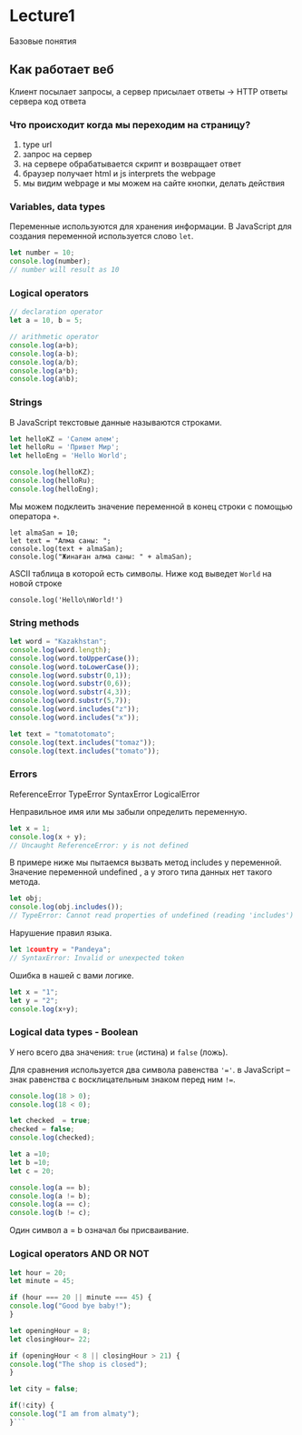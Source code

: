 # Lecture1

Базовые понятия

## Как работает веб

Клиент посылает запросы, а сервер присылает ответы -> HTTP ответы сервера код ответа

### Что происходит когда мы переходим на страницу?

1. type url
2. запрос на сервер
3. на сервере обрабатывается скрипт и возвращает ответ
4. браузер получает html и js interprets the webpage
5. мы видим webpage и мы можем на сайте кнопки, делать действия


### Variables, data types
Переменные используются для хранения информации.
В JavaScript для создания переменной используется слово `let`.

```javascript
let number = 10;
console.log(number);
// number will result as 10
```

### Logical operators

```javascript
// declaration operator
let a = 10, b = 5;

// arithmetic operator
console.log(a+b);
console.log(a-b);
console.log(a/b);
console.log(a*b);
console.log(a%b);
```

### Strings
В JavaScript текстовые данные называются строками.
```javascript
let helloKZ = 'Сәлем әлем';
let helloRu = 'Привет Мир';
let helloEng = 'Hello World';

console.log(helloKZ);
console.log(helloRu);
console.log(helloEng);
```
Мы можем подклеить значение переменной в конец строки с помощью оператора `+`. 

```
let almaSan = 10;
let text = "Алма саны: ";
console.log(text + almaSan);
console.log("Жинаған алма саны: " + almaSan);
```
ASCII таблица в которой есть символы.
Ниже код выведет `World` на новой строке
```
console.log('Hello\nWorld!')
```

### String methods
```javascript
let word = "Kazakhstan";
console.log(word.length);
console.log(word.toUpperCase());
console.log(word.toLowerCase());
console.log(word.substr(0,1));
console.log(word.substr(0,6));
console.log(word.substr(4,3));
console.log(word.substr(5,7));
console.log(word.includes("z"));
console.log(word.includes("x"));

let text = "tomatotomato";
console.log(text.includes("tomaz"));
console.log(text.includes("tomato"));
```

### Errors

ReferenceError
TypeError
SyntaxError
LogicalError

Неправильное имя или мы забыли определить переменную.
```javascript
let x = 1;
console.log(x + y);
// Uncaught ReferenceError: y is not defined
```

В примере ниже мы пытаемся вызвать метод includes у переменной. 
Значение переменной undefined , а у этого типа данных нет такого метода.
```javascript
let obj;
console.log(obj.includes());
// TypeError: Cannot read properties of undefined (reading 'includes')

```
Нарушение правил языка.
```javascript
let 1country = "Pandeya";
// SyntaxError: Invalid or unexpected token

```

Ошибка в нашей с вами логике.
```javascript
let x = "1";
let y = "2";
console.log(x+y);
```

### Logical data types - Boolean

У него всего два значения: `true` (истина) и `false` (ложь).

Для сравнения используется два символа равенства `'='`. 
в JavaScript – знак равенства с восклицательным знаком перед ним `!=`.
```javascript
console.log(18 > 0);
console.log(18 < 0);

let checked  = true;
checked = false;
console.log(checked);

let a =10;
let b =10;
let c = 20;

console.log(a == b);
console.log(a != b);
console.log(a == c);
console.log(b != c);
```
Один символ a = b означал бы присваивание.

### Logical operators AND OR NOT
```javascript
let hour = 20;
let minute = 45;

if (hour === 20 || minute === 45) {
console.log("Good bye baby!");
}

let openingHour = 8;
let closingHour= 22;

if (openingHour < 8 || closingHour > 21) {
console.log("The shop is closed");
}

let city = false;

if(!city) {
console.log("I am from almaty");
}```
